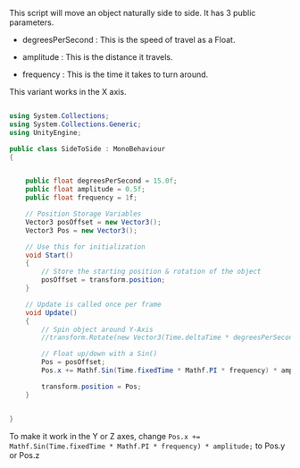 This script will move an object naturally side to side. It has 3 public parameters.

* degreesPerSecond : This is the speed of travel as a Float.

* amplitude : This is the distance it travels.

* frequency : This is the time it takes to turn around.

This variant works in the X axis.

```c#

using System.Collections;
using System.Collections.Generic;
using UnityEngine;

public class SideToSide : MonoBehaviour
{


    public float degreesPerSecond = 15.0f;
    public float amplitude = 0.5f;
    public float frequency = 1f;

    // Position Storage Variables
    Vector3 posOffset = new Vector3();
    Vector3 Pos = new Vector3();

    // Use this for initialization
    void Start()
    {
        // Store the starting position & rotation of the object
        posOffset = transform.position;
    }

    // Update is called once per frame
    void Update()
    {
        // Spin object around Y-Axis
        //transform.Rotate(new Vector3(Time.deltaTime * degreesPerSecond, 0f, 0f), Space.World);

        // Float up/down with a Sin()
        Pos = posOffset;
        Pos.x += Mathf.Sin(Time.fixedTime * Mathf.PI * frequency) * amplitude;

        transform.position = Pos;
    }


}
```

To make it work in the Y or Z axes, change ```Pos.x += Mathf.Sin(Time.fixedTime * Mathf.PI * frequency) * amplitude;``` to Pos.y or Pos.z
